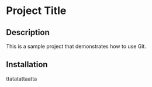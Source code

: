 # Project Title

## Description
This is a sample project that demonstrates how to use Git.

## Installation
ttatatattaatta